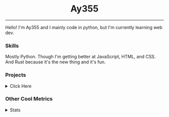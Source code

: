 <h1 align="center"><b>Ay355</b></h1>

---

Hello! I'm Ay355 and I mainly code in python, but I'm currently learning web dev.


### Skills

Mostly Python. Though I'm getting better at JavaScript, HTML, and CSS. And Rust because it's the new thing and it's fun.


### Projects

<details>
 <summary>Click Here</summary>
<br>

 This is probably out of date

[Standle](https://discord.com/oauth2/authorize?client_id=810345494223781899&scope=bot&permissions=8)
 - A multipurpose discord bot for your discord server. Has useful and fun commands for you to mess around with. Made with [discord.py](https://www.github.com/Rapptz/discord.py).

[RoboAy355](https://github.com/Ay-355/RoboAy355)
 - A personal discord bot that I use for random things.

[Asyncdictionary](https://github.com/Ay-355/asyncdictionary)
 - An async wrapper for the freedictionaryAPI. See the README for more info.

 
That's pretty much it, other stuff is closed-source.
 
</details>


### Other Cool Metrics


<details>
<summary>Stats</summary>
<br>
 
<a href="https://github.com/Ay-355">
 <img align="center" src="https://github-readme-stats.vercel.app/api?username=Ay-355&theme=tokyonight&show_icons=true&count_private=true&hide_border=true" />
</a><a href="https://github.com/Ay-355">
  <img align="center" src="https://github-readme-stats.vercel.app/api/top-langs/?username=Ay-355&hide=toml,yaml,cmake&layout=compact&langs_count=8&theme=tokyonight&hide_border=true" />
</a>

 
&nbsp; <!-- Space character to put some space between the different stat types. -->

 
<!--START_SECTION:waka-->
**🐱 My Github Data** 

> 🏆 444 Contributions in the Year 2021
 > 
> 📦 1.1 kB Used in Github's Storage 
 > 
> 🚫 Not Opted to Hire
 > 
> 📜 12 Public Repositories 
 > 
> 🔑 3 Private Repositories  
 > 
**I'm an Early 🐤** 

```text
🌞 Morning    8 commits      ░░░░░░░░░░░░░░░░░░░░░░░░░   3.38% 
🌆 Daytime    113 commits    ████████████░░░░░░░░░░░░░   47.68% 
🌃 Evening    109 commits    ███████████░░░░░░░░░░░░░░   45.99% 
🌙 Night      7 commits      ░░░░░░░░░░░░░░░░░░░░░░░░░   2.95%

```
📅 **I'm Most Productive on Thursday** 

```text
Monday       39 commits     ████░░░░░░░░░░░░░░░░░░░░░   16.46% 
Tuesday      34 commits     ███░░░░░░░░░░░░░░░░░░░░░░   14.35% 
Wednesday    26 commits     ██░░░░░░░░░░░░░░░░░░░░░░░   10.97% 
Thursday     43 commits     ████░░░░░░░░░░░░░░░░░░░░░   18.14% 
Friday       35 commits     ███░░░░░░░░░░░░░░░░░░░░░░   14.77% 
Saturday     34 commits     ███░░░░░░░░░░░░░░░░░░░░░░   14.35% 
Sunday       26 commits     ██░░░░░░░░░░░░░░░░░░░░░░░   10.97%

```


📊 **This Week I Spent My Time On** 

```text
💬 Programming Languages: 
VimL                     50 mins             ████████░░░░░░░░░░░░░░░░░   35.03% 
PowerShell               30 mins             █████░░░░░░░░░░░░░░░░░░░░   21.54% 
INI                      23 mins             ████░░░░░░░░░░░░░░░░░░░░░   16.56% 
Python                   10 mins             ██░░░░░░░░░░░░░░░░░░░░░░░   7.56% 
JSON                     10 mins             █░░░░░░░░░░░░░░░░░░░░░░░░   7.17%

🔥 Editors: 
Vim                      1 hr 18 mins        █████████████░░░░░░░░░░░░   54.34% 
Notepad++                1 hr 5 mins         ███████████░░░░░░░░░░░░░░   45.66%

🐱‍💻 Projects: 
Unknown Project          2 hrs 2 mins        █████████████████████░░░░   85.27% 
standle-bot              10 mins             ██░░░░░░░░░░░░░░░░░░░░░░░   7.56% 
main                     10 mins             █░░░░░░░░░░░░░░░░░░░░░░░░   7.17%

💻 Operating System: 
Windows                  2 hrs 23 mins       █████████████████████████   100.0%

```

**I Mostly Code in Python** 

```text
Python                   7 repos             ███████████████████░░░░░░   77.78% 
HTML                     1 repo              ██░░░░░░░░░░░░░░░░░░░░░░░   11.11% 
C++                      1 repo              ██░░░░░░░░░░░░░░░░░░░░░░░   11.11%

```



 Last Updated on 21/08/2021
<!--END_SECTION:waka-->
</details>
